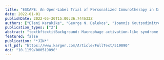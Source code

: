 ```yaml
---
title: "ESCAPE: An Open-Label Trial of Personalized Immunotherapy in Critically lll COVID-19 Patients"
date: 2022-01-01
publishDate: 2022-05-30T15:00:36.744633Z
authors: ["Eleni Karakike", "George N. Dalekos", "Ioannis Koutsodimitropoulos", "Maria Saridaki", "Chryssa Pourzitaki", "Georgios Papathanakos", "Antigone Kotsaki", "Stamatios Chalvatzis", "Vasiliki Dimakopoulou", "Nikolaos Vechlidis", "Elisabeth Paramythiotou", "Christina Avgoustou", "Aikaterini Ioakeimidou", "Elli Kouriannidi", "Apostolos Komnos", "Evangelia Neou", "Nikoletta Rovina", "Eleni Stefanatou", "Haralampos Milionis", "George Nikolaidis", "Antonia Koutsoukou", "Georgia Damoraki", "George Dimopoulos", "Vassileios Zoumpos", "Jesper Eugen-Olsen", "Karolina Akinosoglou", "Nikolaos K. Gatselis", "Vasilios Koulouras", "Eleni Gkeka", "Nikolaos Markou", "Mihai G. Netea", "Evangelos J. Giamarellos-Bourboulis"]
publication_types: ["2"]
abstract: "textbftextitBackground: Macrophage activation-like syndrome (MALS) and complex immune dysregulation (CID) often underlie acute respiratory distress (ARDS) in COVID-19. We aimed to investigate the effect of personalized immunotherapy on clinical improvement of critical COVID-19. textbftextitMethods: In this open-label prospective trial, 102 patients with ARDS by SARS-CoV-2 were screened for MALS (ferritin &#x3e;4,420 ng/mL) and CID (ferritin ≤4,420 ng/mL and low human leukocyte antigen (HLA)-DR expression on CD14-monocytes). Patients with MALS or CID with increased aminotransferases received intravenous anakinra; those with CID and normal aminotransferases received tocilizumab. The primary outcome was ≥25% decrease in the Sequential Organ Failure Assessment (SOFA) score and/or 50% increase in the respiratory ratio by day 8; 28-day mortality, change of SOFA score by day 28, serum biomarkers, and cytokine production by mononuclear cells were secondary endpoints. textbftextitResults: The primary study endpoint was met in 58.3% of anakinra-treated patients and in 33.3% of tocilizumab-treated patients (textitp: 0.01). Most patients in both groups received dexamethasone as standard of care. No differences were found in secondary outcomes, mortality, and SOFA score changes. Ferritin decreased among anakinra-treated patients; interleukin-6, soluble urokinase plasminogen activator receptor, and HLA-DR expression increased among tocilizumab-treated patients. Survivors by day 28 who received anakinra were distributed to lower severity levels of the WHO clinical progression scale. Greater incidence of secondary infections was found with tocilizumab treatment. textbftextitConclusion: Immune assessment resulted in favorable anakinra responses among critically ill patients with COVID-19 and features of MALStextit."
featured: false
publication: "*JIN*"
url_pdf: "https://www.karger.com/Article/FullText/519090"
doi: "10.1159/000519090"
---
```


